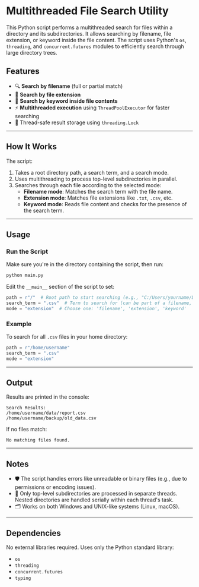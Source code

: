 # Multithreaded File Search Utility

This Python script performs a multithreaded search for files within a directory and its subdirectories. It allows searching by filename, file extension, or keyword inside the file content. The script uses Python's `os`, `threading`, and `concurrent.futures` modules to efficiently search through large directory trees.

## Features

- 🔍 **Search by filename** (full or partial match)
- 🧩 **Search by file extension**
- 🧠 **Search by keyword inside file contents**
- ⚡ **Multithreaded execution** using `ThreadPoolExecutor` for faster searching
- 🔐 Thread-safe result storage using `threading.Lock`

---

## How It Works

The script:

1. Takes a root directory path, a search term, and a search mode.
2. Uses multithreading to process top-level subdirectories in parallel.
3. Searches through each file according to the selected mode:
   - **Filename mode**: Matches the search term with the file name.
   - **Extension mode**: Matches file extensions like `.txt`, `.csv`, etc.
   - **Keyword mode**: Reads file content and checks for the presence of the search term.

---

## Usage

### Run the Script

Make sure you're in the directory containing the script, then run:

```bash
python main.py
```

Edit the `__main__` section of the script to set:

```python
path = r"/"  # Root path to start searching (e.g., "C:/Users/yourname/Documents")
search_term = ".csv"  # Term to search for (can be part of a filename, extension, or keyword)
mode = "extension"  # Choose one: 'filename', 'extension', 'keyword'
```

### Example

To search for all `.csv` files in your home directory:

```python
path = r"/home/username"
search_term = ".csv"
mode = "extension"
```

---

## Output

Results are printed in the console:

```
Search Results:
/home/username/data/report.csv
/home/username/backup/old_data.csv
```

If no files match:

```
No matching files found.
```

---

## Notes

- 🛡️ The script handles errors like unreadable or binary files (e.g., due to permissions or encoding issues).
- 🧵 Only top-level subdirectories are processed in separate threads. Nested directories are handled serially within each thread's task.
- 🗂️ Works on both Windows and UNIX-like systems (Linux, macOS).

---

## Dependencies

No external libraries required. Uses only the Python standard library:

- `os`
- `threading`
- `concurrent.futures`
- `typing`
